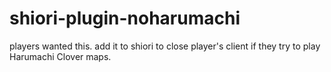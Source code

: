 # shiori-plugin-noharumachi
players wanted this. add it to shiori to close player's client if they try to play Harumachi Clover maps.

